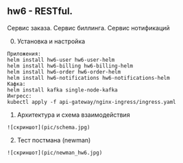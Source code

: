 ## hw6 - RESTful.
Сервис заказа. Сервис биллинга. Сервис нотификаций

0. Установка и настройка
```
Приложения:
helm install hw6-user hw6-user-helm
helm install hw6-billing hw6-billing-helm
helm install hw6-order hw6-order-helm
helm install hw6-notifications hw6-notifications-helm
Кафка:
helm install kafka single-node-kafka
Ингресс:
kubectl apply -f api-gateway/nginx-ingress/ingress.yaml
```

1. Архитектура и схема взаимодействия
```
![скриншот](pic/schema.jpg)
```

2. Тест постмана (newman)
```
![скриншот](pic/newman_hw6.jpg)
```